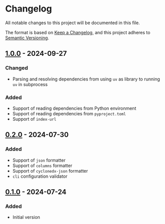 # Changelog

All notable changes to this project will be documented in this file.

The format is based on [Keep a Changelog](https://keepachangelog.com/en/1.1.0/),
and this project adheres to [Semantic Versioning](https://semver.org/spec/v2.0.0.html).

## [1.0.0] - 2024-09-27

### Changed

- Parsing and resolving dependencies from using `uv` as library to running `uv` in subprocess

### Added

- Support of reading dependencies from Python environment
- Support of reading dependencies from `pyproject.toml`
- Support of `index-url`  

## [0.2.0] - 2024-07-30

### Added

- Support of `json` formatter
- Support of `columns` formatter
- Support of `cyclonedx-json` formatter
- `cli` configuration validator

## [0.1.0] - 2024-07-24

### Added

- Initial version

[1.0.0]: https://github.com/fyusifov/uv-audit/pull/4
[0.2.0]: https://github.com/fyusifov/uv-audit/pull/3
[0.1.0]: https://github.com/fyusifov/uv-audit/tree/0.1.0
